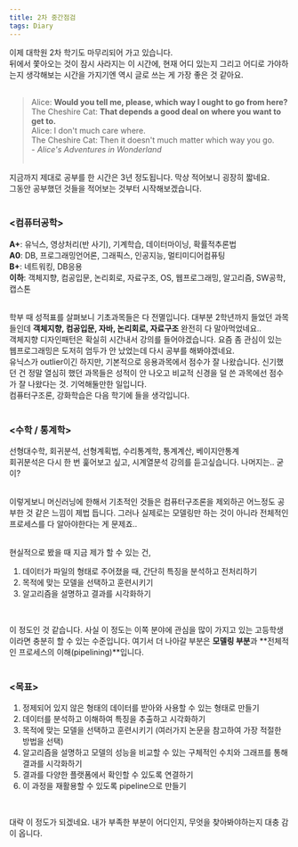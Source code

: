```yaml
---
title: 2차 중간점검
tags: Diary
---
```


<!--more-->

이제 대학원 2차 학기도 마무리되어 가고 있습니다. <Br>
뒤에서 쫓아오는 것이 잠시 사라지는 이 시간에, 현재 어디 있는지 그리고 어디로 가야하는지 생각해보는 시간을 가지기엔 역시 글로 쓰는 게 가장 좋은 것 같아요. <br><Br>

> Alice: **Would you tell me, please, which way I ought to go from here?** <br>
> The Cheshire Cat: **That depends a good deal on where you want to get to.** <br>
> Alice: I don't much care where. <br>
> The Cheshire Cat: Then it doesn't much matter which way you go. <br>
> \- *Alice's Adventures in Wonderland*
<br><br>

지금까지 제대로 공부를 한 시간은 3년 정도됩니다. 막상 적어보니 굉장히 짧네요. <br>
그동안 공부했던 것들을 적어보는 것부터 시작해보겠습니다. <br><br>

### <컴퓨터공학>
**A+**: 유닉스, 영상처리(반 사기), 기계학습, 데이터마이닝, 확률적추론법 <Br>
**A0**: DB, 프로그래밍언어론, 그래픽스, 인공지능, 멀티미디어컴퓨팅 <br>
**B+**: 네트워킹, DB응용 <br>
**이하**: 객체지향, 컴공입문, 논리회로, 자료구조, OS, 웹프로그래밍, 알고리즘, SW공학, 캡스톤 <br><br>

학부 때 성적표를 살펴보니 기초과목들은 다 전멸입니다. 대부분 2학년까지 들었던 과목들인데
**객체지향, 컴공입문, 자바, 논리회로, 자료구조** 완전히 다 말아먹었네요.. <br>
객체지향 디자인패턴은 확실히 시간내서 강의를 들어야겠습니다. 요즘 좀 관심이 있는 웹프로그래밍은 도저히 엄두가 안 났었는데 다시 공부를 해봐야겠네요. <br>
유닉스가 outlier이긴 하지만, 기본적으로 응용과목에서 점수가 잘 나왔습니다. 신기했던 건 정말 열심히 했던 과목들은 성적이 안 나오고 비교적 신경을 덜 쓴 과목에선 점수가 잘 나왔다는 것. 기억해둘만한 일입니다. <br>
컴퓨터구조론, 강화학습은 다음 학기에 들을 생각입니다. <Br><br>

### <수학 / 통계학>
선형대수학, 회귀분석, 선형계획법, 수리통계학, 통계계산, 베이지안통계 <br>
회귀분석은 다시 한 번 훑어보고 싶고, 시계열분석 강의를 듣고싶습니다. 나머지는.. 굳이? <br><Br>

이렇게보니 머신러닝에 한해서 기초적인 것들은 컴퓨터구조론을 제외하곤 어느정도 공부한 것 같은 느낌이 제법 듭니다. 그러나 실제로는 모델링만 하는 것이 아니라 전체적인 프로세스를 다 알아야한다는 게 문제죠.. <Br><br>

현실적으로 봤을 때 지금 제가 할 수 있는 건, <br>
1. 데이터가 파일의 형태로 주어졌을 때, 간단히 특징을 분석하고 전처리하기 <br>
2. 목적에 맞는 모델을 선택하고 훈련시키기 <br>
3. 알고리즘을 설명하고 결과를 시각화하기 <br>
<br>

이 정도인 것 같습니다. 사실 이 정도는 이쪽 분야에 관심을 많이 가지고 있는 고등학생이라면 충분히 할 수 있는 수준입니다. 여기서 더 나아갈 부분은 **모델링 부분**과 **전체적인 프로세스의 이해(pipelining)**입니다. <br><br>

### <목표>
1. 정제되어 있지 않은 형태의 데이터를 받아와 사용할 수 있는 형태로 만들기 <br>
2. 데이터를 분석하고 이해하여 특징을 추출하고 시각화하기 <br>
3. 목적에 맞는 모델을 선택하고 훈련시키기 (여러가지 논문을 참고하여 가장 적절한 방법을 선택) <br>
4. 알고리즘을 설명하고 모델의 성능을 비교할 수 있는 구체적인 수치와 그래프를 통해 결과를 시각화하기 <br>
5. 결과를 다양한 플랫폼에서 확인할 수 있도록 연결하기 <br>
6. 이 과정을 재활용할 수 있도록 pipeline으로 만들기 <br>
<br>

대략 이 정도가 되겠네요. 내가 부족한 부분이 어디인지, 무엇을 찾아봐야하는지 대충 감이 옵니다. <br><br>
